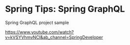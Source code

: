# Spring Tips: Spring GraphQL

Spring GraphQL project sample


https://www.youtube.com/watch?v=kVSYVhmvNCI&ab_channel=SpringDeveloper
